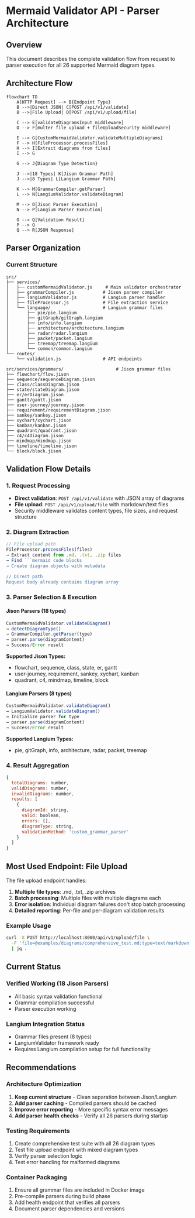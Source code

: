 # Mermaid Validator API - Parser Architecture

## Overview

This document describes the complete validation flow from request to parser execution for all 26 supported Mermaid diagram types.

## Architecture Flow

```mermaid
flowchart TD
    A[HTTP Request] --> B{Endpoint Type}
    B -->|Direct JSON| C[POST /api/v1/validate]
    B -->|File Upload| D[POST /api/v1/upload/file]
    
    C --> E[validateDiagramsInput middleware]
    D --> F[multer file upload + fileUploadSecurity middleware]
    
    E --> G[CustomMermaidValidator.validateMultipleDiagrams]
    F --> H[FileProcessor.processFiles]
    H --> I[Extract diagrams from files]
    I --> G
    
    G --> J{Diagram Type Detection}
    
    J -->|18 Types| K[Jison Grammar Path]
    J -->|8 Types| L[Langium Grammar Path]
    
    K --> M[GrammarCompiler.getParser]
    L --> N[LangiumValidator.validateDiagram]
    
    M --> O[Jison Parser Execution]
    N --> P[Langium Parser Execution]
    
    O --> Q[Validation Result]
    P --> Q
    Q --> R[JSON Response]
```

## Parser Organization

### Current Structure
```
src/
├── services/
│   ├── customMermaidValidator.js     # Main validator orchestrator
│   ├── grammarCompiler.js           # Jison parser compiler
│   ├── langiumValidator.js          # Langium parser handler
│   ├── fileProcessor.js             # File extraction service
│   └── language/                    # Langium grammar files
│       ├── pie/pie.langium
│       ├── gitGraph/gitGraph.langium
│       ├── info/info.langium
│       ├── architecture/architecture.langium
│       ├── radar/radar.langium
│       ├── packet/packet.langium
│       ├── treemap/treemap.langium
│       └── common/common.langium
└── routes/
    └── validation.js                # API endpoints
    
src/services/grammars/                    # Jison grammar files
├── flowchart/flow.jison
├── sequence/sequenceDiagram.jison
├── class/classDiagram.jison
├── state/stateDiagram.jison
├── er/erDiagram.jison
├── gantt/gantt.jison
├── user-journey/journey.jison
├── requirement/requirementDiagram.jison
├── sankey/sankey.jison
├── xychart/xychart.jison
├── kanban/kanban.jison
├── quadrant/quadrant.jison
├── c4/c4Diagram.jison
├── mindmap/mindmap.jison
├── timeline/timeline.jison
└── block/block.jison
```

## Validation Flow Details

### 1. Request Processing
- **Direct validation**: `POST /api/v1/validate` with JSON array of diagrams
- **File upload**: `POST /api/v1/upload/file` with markdown/text files
- Security middleware validates content types, file sizes, and request structure

### 2. Diagram Extraction
```javascript
// File upload path
FileProcessor.processFiles(files)
→ Extract content from .md, .txt, .zip files
→ Find ```mermaid code blocks
→ Create diagram objects with metadata

// Direct path
Request body already contains diagram array
```

### 3. Parser Selection & Execution

#### Jison Parsers (18 types)
```javascript
CustomMermaidValidator.validateDiagram()
→ detectDiagramType()
→ GrammarCompiler.getParser(type)
→ parser.parse(diagramContent)
→ Success/Error result
```

**Supported Jison Types:**
- flowchart, sequence, class, state, er, gantt
- user-journey, requirement, sankey, xychart, kanban
- quadrant, c4, mindmap, timeline, block

#### Langium Parsers (8 types)
```javascript
CustomMermaidValidator.validateDiagram()
→ LangiumValidator.validateDiagram()
→ Initialize parser for type
→ parser.parse(diagramContent)
→ Success/Error result
```

**Supported Langium Types:**
- pie, gitGraph, info, architecture, radar, packet, treemap

### 4. Result Aggregation
```javascript
{
  totalDiagrams: number,
  validDiagrams: number,
  invalidDiagrams: number,
  results: [
    {
      diagramId: string,
      valid: boolean,
      errors: [],
      diagramType: string,
      validationMethod: 'custom_grammar_parser'
    }
  ]
}
```

## Most Used Endpoint: File Upload

The file upload endpoint handles:
1. **Multiple file types**: .md, .txt, .zip archives
2. **Batch processing**: Multiple files with multiple diagrams each
3. **Error isolation**: Individual diagram failures don't stop batch processing
4. **Detailed reporting**: Per-file and per-diagram validation results

### Example Usage
```bash
curl -X POST http://localhost:8000/api/v1/upload/file \
  -F 'file=@examples/diagrams/comprehensive_test.md;type=text/markdown' \
  | jq .
```

## Current Status

### Verified Working (18 Jison Parsers)
- All basic syntax validation functional
- Grammar compilation successful
- Parser execution working

### Langium Integration Status
- Grammar files present (8 types)
- LangiumValidator framework ready
- Requires Langium compilation setup for full functionality

## Recommendations

### Architecture Optimization
1. **Keep current structure** - Clean separation between Jison/Langium
2. **Add parser caching** - Compiled parsers should be cached
3. **Improve error reporting** - More specific syntax error messages
4. **Add parser health checks** - Verify all 26 parsers during startup

### Testing Requirements
1. Create comprehensive test suite with all 26 diagram types
2. Test file upload endpoint with mixed diagram types
3. Verify parser selection logic
4. Test error handling for malformed diagrams

### Container Packaging
1. Ensure all grammar files are included in Docker image
2. Pre-compile parsers during build phase
3. Add health endpoint that verifies all parsers
4. Document parser dependencies and versions